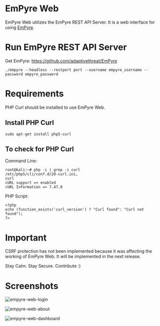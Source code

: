 # EmPyre Web


EmPyre Web utilizes the EmPyre REST API Server. It is a web interface for using [EmPyre](https://github.com/adaptivethreat/EmPyre).


# Run EmPyre REST API Server


Get EmPyre: https://github.com/adaptivethreat/EmPyre

```
./empyre --headless --restport port --username empyre_username --password empyre_password
```

# Requirements


PHP Curl should be installed to use EmPyre Web.


## Install PHP Curl

```
sudo apt-get install php5-curl
```


## To check for PHP Curl

Command Line:
```
root@kali:~# php -i | grep -i curl
/etc/php5/cli/conf.d/20-curl.ini,
curl
cURL support => enabled
cURL Information => 7.47.0
```

PHP Script:
```
<?php
echo (function_exists('curl_version') ? "Curl found": "Curl not found");
?>
```


# Important


CSRF protection has not been implemented because it was affecting the working of EmPyre Web. It will be implemented in the next release.


Stay Calm. Stay Secure. Contribute :)


# Screenshots


![empyre-web-login](https://cloud.githubusercontent.com/assets/5358495/15268453/d429473a-19fc-11e6-90a2-9cac96643463.PNG)


![empyre-web-about](https://cloud.githubusercontent.com/assets/5358495/15268501/7d40496c-19fe-11e6-884f-914081da2780.PNG)


![empyre-web-dashboard](https://cloud.githubusercontent.com/assets/5358495/15268458/e7132cee-19fc-11e6-8ed5-8c29f929649c.PNG)


